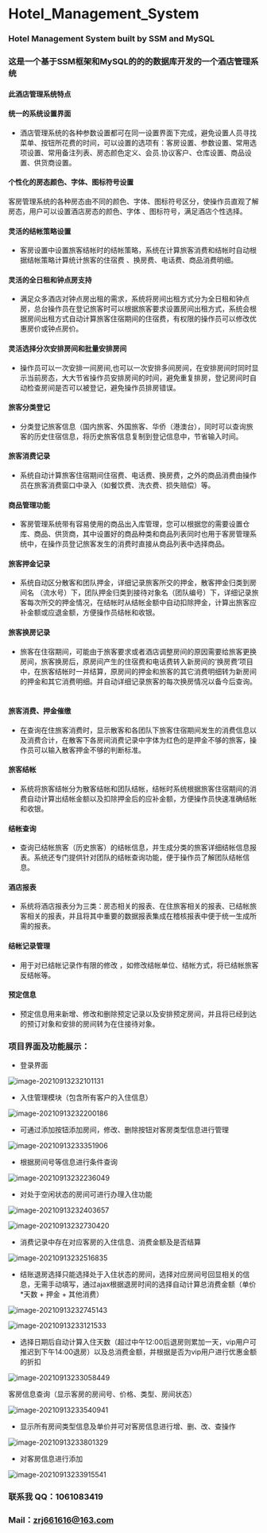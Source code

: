 # Hotel_Management_System

### Hotel Management System built by SSM and MySQL

### 这是一个基于SSM框架和MySQL的的的数据库开发的一个酒店管理系统

#### 此酒店管理系统特点


#### 统一的系统设置界面


- 酒店管理系统的各种参数设置都可在同一设置界面下完成，避免设置人员寻找菜单、按钮所花费的时间，可以设置的选项有：客房设置、参数设置、常用选项设置、常用备注列表、房态颜色定义、会员.协议客户、仓库设置、商品设置、供货商设置。

#### 个性化的房态颜色、字体、图标符号设置

客房管理系统的各种房态由不同的颜色、字体、图标符号区分，使操作员直观了解房态，用户可以设置酒店房态的颜色、字体 、图标符号，满足酒店个性选择。 　

#### 灵活的结帐策略设置

- 客房设置中设置旅客结帐时的结帐策略，系统在计算旅客消费和结帐时自动根据结帐策略计算统计旅客的住宿费 、换房费、电话费、商品消费明细。 　

#### 灵活的全日租和钟点房支持

- 满足众多酒店对钟点房出租的需求，系统将房间出租方式分为全日租和钟点房，总台操作员在登记旅客时可以根据旅客要求设置房间出租方式，系统会根据房间出租方式自动计算旅客住宿期间的住宿费，有权限的操作员可以修改优惠房价或钟点房价。

#### 灵活选择分次安排房间和批量安排房间

- 操作员可以一次安排一间房间,也可以一次安排多间房间，在安排房间时同时显示当前房态，大大节省操作员安排房间的时间，避免重复排房，登记房间时自动检查房间是否可以被登记，避免操作员排房错误。 　

#### 旅客分类登记

- 分类登记旅客信息（国内旅客、外国旅客、华侨（港澳台），同时可以查询旅客的历史住宿信息，将历史旅客信息复制到登记信息中，节省输入时间。 　

#### 旅客消费记录

- 系统自动计算旅客住宿期间住宿费、电话费、换房费，之外的商品消费由操作员在旅客消费窗口中录入（如餐饮费、洗衣费、损失赔偿）等。 　

#### 商品管理功能

- 客房管理系统带有容易使用的商品出入库管理，您可以根据您的需要设置仓库、商品、供货商，其中设置好的商品种类和商品列表同时也用于客房管理系统中，在操作员登记旅客发生的消费时直接从商品列表中选择商品。 　

#### 旅客押金记录

- 系统自动区分散客和团队押金，详细记录旅客所交的押金，散客押金归类到房间名 （流水号）下，团队押金归类到接待对象名（团队编号）下，详细记录旅客每次所交的押金情况，在结帐时从结帐金额中自动扣除押金，计算出旅客应补金额或应退金额，方便操作员结帐和收银。 　

#### 旅客换房记录

- 旅客在住宿期间，可能由于旅客要求或者酒店调整房间的原因需要给旅客更换房间，旅客换房后，原房间产生的住宿费和电话费转入新房间的‘换房费’项目中，在旅客结帐时一并结算，原房间的押金和旅客的其它消费明细转为新房间的押金和其它消费明细。并自动详细记录旅客的每次换房情况以备今后查询。 　

#### 旅客消费、押金催缴

- 在查询在住旅客消费时，显示散客和各团队下旅客住宿期间发生的消费信息以及消费合计，在散客下各房间消费记录中字体为红色的是押金不够的旅客，操作员可以输入散客押金不够的判断标准。

#### 旅客结帐

- 系统将旅客结帐分为散客结帐和团队结帐，结帐时系统根据旅客住宿期间的消费自动计算出结帐金额以及扣除押金后的应补金额，方便操作员快速准确结帐和收银。 　

#### 结帐查询

- 查询已结帐旅客（历史旅客）的结帐信息，并生成分类的旅客详细结帐信息报表。系统还专门提供针对团队的结帐查询功能，便于操作员了解团队结帐信息。

#### 酒店报表

- 系统将酒店报表分为三类：房态相关的报表、在住旅客相关的报表、已结帐旅客相关的报表，并且将其中重要的数据报表集成在稽核报表中便于统一生成所需的报表。

#### 结帐记录管理

- 用于对已结帐记录作有限的修改 ，如修改结帐单位、结帐方式，将已结帐旅客反结帐等。 　

#### 预定信息

- 预定信息用来新增、修改和删除预定记录以及安排预定房间，并且将已经到达的预订对象和安排的房间转为在住接待对象。 　

### 项目界面及功能展示：

- 登录界面

![image-20210913232101131](https://gitee.com/ZRJ-0/image/raw/master/20210913232111.png)

- 入住管理模块（包含所有客户的入住信息）

![image-20210913232200186](https://gitee.com/ZRJ-0/image/raw/master/20210913233357.png)

- 可通过添加按钮添加房间，修改、删除按钮对客房类型信息进行管理

![image-20210913233351906](https://gitee.com/ZRJ-0/image/raw/master/20210913233352.png)

- 根据房间号等信息进行条件查询

![image-20210913232236049](https://gitee.com/ZRJ-0/image/raw/master/20210913234253.png)

- 对处于空闲状态的房间可进行办理入住功能

![image-20210913232403657](https://gitee.com/ZRJ-0/image/raw/master/20210913232403.png)

![image-20210913232730420](https://gitee.com/ZRJ-0/image/raw/master/20210913232730.png)

- 消费记录中存在对应客房的入住信息、消费金额及是否结算

![image-20210913232516835](https://gitee.com/ZRJ-0/image/raw/master/20210913232517.png)

- 结账退房选择只能选择处于入住状态的房间，选择对应房间号回显相关的信息，无需手动填写，通过ajax根据退房时间的选择自动计算总消费金额（单价*天数 + 押金 + 其他消费）

![image-20210913232745143](https://gitee.com/ZRJ-0/image/raw/master/20210913232745.png)

![image-20210913233121533](https://gitee.com/ZRJ-0/image/raw/master/20210913233121.png)

- 选择日期后自动计算入住天数（超过中午12:00后退房则累加一天，vip用户可推迟到下午14:00退房）以及总消费金额，并根据是否为vip用户进行优惠金额的折扣

![image-20210913233058449](https://gitee.com/ZRJ-0/image/raw/master/20210913233058.png)

客房信息查询（显示客房的房间号、价格、类型、房间状态）

![image-20210913233540941](https://gitee.com/ZRJ-0/image/raw/master/20210913233541.png)

- 显示所有房间类型信息及单价并可对客房信息进行增、删、改、查操作

![image-20210913233801329](https://gitee.com/ZRJ-0/image/raw/master/20210913233801.png)

- 对客房信息进行添加

![image-20210913233915541](https://gitee.com/ZRJ-0/image/raw/master/20210913233915.png)

### 联系我 QQ：1061083419

### Mail：zrj661616@163.com
